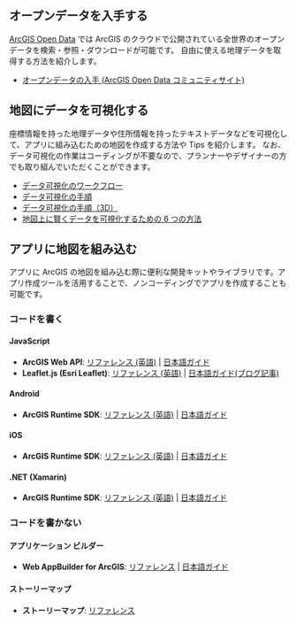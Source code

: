 ## オープンデータを入手する

<a href="https://opendata.arcgis.com/" target="_blank">ArcGIS Open Data</a> では ArcGIS のクラウドで公開されている全世界のオープンデータを検索・参照・ダウンロードが可能です。
自由に使える地理データを取得する方法を紹介します。

* [オープンデータの入手 (ArcGIS Open Data コミュニティサイト)](https://github.com/wakanasato/Hackathon-support/blob/master/GetOpenData/README.md)

## 地図にデータを可視化する

座標情報を持った地理データや住所情報を持ったテキストデータなどを可視化して、アプリに組み込むための地図を作成する方法や Tips を紹介します。
なお、データ可視化の作業はコーディングが不要なので、プランナーやデザイナーの方でも取り組んでいただくことができます。

* [データ可視化のワークフロー](../tips/workflow-with-arcgis)
* [データ可視化の手順](../tips/data-visualization-procedure)
* [データ可視化の手順（3D）](../tips/data-visualization-procedure-3d)
* [地図上に賢くデータを可視化するための 6 つの方法](../tips/6ways-to-improve-your-maps)

## アプリに地図を組み込む

アプリに ArcGIS の地図を組み込む際に便利な開発キットやライブラリです。アプリ作成ツールを活用することで、ノンコーディングでアプリを作成することも可能です。

### コードを書く

#### JavaScript
  * __ArcGIS Web API__: <a href="https://developers.arcgis.com/javascript/" target="_blank">リファレンス (英語)</a> | [日本語ガイド](../create-startup-app-js/)
  * __Leaflet.js (Esri Leaflet)__: <a href="https://esri.github.io/esri-leaflet/" target="_blank">リファレンス (英語)</a> | [日本語ガイド(ブログ記事)](https://geonet.esri.com/groups/devcom-jp/content?query=Esri+Leaflet+Tips)

#### Android
  * __ArcGIS Runtime SDK__: <a href="https://developers.arcgis.com/android/latest/" target="_blank">リファレンス (英語)</a> | [日本語ガイド](../create-startup-app-android/)

#### iOS
  * __ArcGIS Runtime SDK__: <a href="https://developers.arcgis.com/ios/latest/" target="_blank">リファレンス (英語)</a> | [日本語ガイド](../create-startup-app-ios/)

#### .NET (Xamarin)
  * __ArcGIS Runtime SDK__: <a href="https://developers.arcgis.com/net/latest/" target="_blank">リファレンス (英語)</a> | [日本語ガイド](../create-startup-app-dotnet/)

### コードを書かない

#### アプリケーション ビルダー
  * __Web AppBuilder for ArcGIS__: <a href="https://doc.arcgis.com/ja/web-appbuilder/" target="_blank">リファレンス</a> | [日本語ガイド](../webappbuilder/create-startup-app-wab/)

#### ストーリーマップ
  * __ストーリーマップ__: <a href="https://storymaps.arcgis.com/" target="_blank">リファレンス</a>
